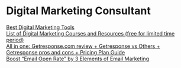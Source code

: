 <html>
<body>

<h1>Digital Marketing Consultant</h1>
<a href="https://digitalseye.com/" target="_blank">Best Digital Marketing Tools</a>
<br>
<a href="https://digitalseye.com/free/free-course-list/" target="_blank">List of Digital Marketing Courses and Resources (free for limited time period)</a>
<br>
<a href="https://digitalseye.com/em/getresponse-plan-guide/" target="_blank">All in one: Getresponse.com review + Getresponse vs Others + Getresponse pros and cons + Pricing Plan Guide</a>
<br>
<a href="https://digitalseye.com/em/elements-of-email-marketing/" target="_blank">Boost “Email Open Rate” by 3 Elements of Email Marketing</a>
<br>


</body>
</html>
